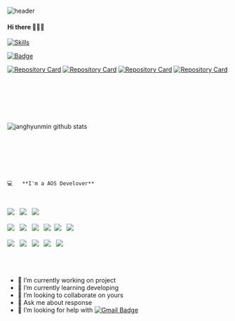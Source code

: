 ![header](https://capsule-render.vercel.app/api?type=waving&color=auto&height=200&section=header&text=%20&fontSize=90)
#### Hi there 👋👩‍💻




[![Skills](https://widget.realdeveloper.pro/api/top?stack=Java,Kotlin,MariaDB)](https://github.com/janghyunmin)




[![Badge](https://widget.realdeveloper.pro/api/badge?title=Skills&badges=Java,Kotlin,PHP,Python,C,JavaScript,Firebase,Apache,MariaDB,MySQL)](https://github.com/janghyunmin)

[![Repository Card](https://widget.realdeveloper.pro/api/card?user=janghyunmin&repo=stockInfomation)](https://github.com/janghyunmin/stockInfomation)
[![Repository Card](https://widget.realdeveloper.pro/api/card?user=janghyunmin&repo=StockApp)](https://github.com/janghyunmin/StockApp)
[![Repository Card](https://widget.realdeveloper.pro/api/card?user=janghyunmin&repo=MoneyPot)](https://github.com/janghyunmin/MoneyPot)
[![Repository Card](https://widget.realdeveloper.pro/api/card?user=janghyunmin&repo=PIECE_Local)](https://github.com/janghyunmin/PIECE_Local)

<br>
<br>
<br>
<br>
<br>


![janghyunmin github stats](https://github-readme-stats.vercel.app/api?username=janghyunmin&show_icons=true&theme=highcontrast)

<br>
<br>
<br>
<br>
<br>


<pre><code>💻   **I'm a AOS Develover**        </code></pre>

</br>
<p align="left">
<img src="https://img.shields.io/badge/Android-3DDC84?style=flat-square&logo=Android&logoColor=white"/></a> &nbsp
<img src="https://img.shields.io/badge/MariaDB-1F305F?style=flat-square&logo=MariaDB&logoColor=white"/></a> &nbsp 
<img src="https://img.shields.io/badge/MySQL-4479A1?style=flat-square&logo=MySQL&logoColor=white"/></a> &nbsp </br>

</br>
<img src="https://img.shields.io/badge/Java-007396?style=flat-square&logo=Java&logoColor=white"/></a> &nbsp
<img src="https://img.shields.io/badge/Kotlin-0095D5?style=flat-square&logo=Kotlin&logoColor=white"/></a> &nbsp
<img src="https://img.shields.io/badge/PHP-777BB4?style=flat-square&logo=php&logoColor=white"/></a> &nbsp 
<img src="https://img.shields.io/badge/Python-3766AB?style=flat-square&logo=Python&logoColor=white"/></a>&nbsp 
<img src="https://img.shields.io/badge/JavaScript-F7DF1E?style=flat-square&logo=JavaScript&logoColor=white"/></a> &nbsp
<img src="https://img.shields.io/badge/c++-00599C?style=flat-square&logo=c%2B%2B&logoColor=white"/></a> &nbsp </br>

</br>
<img src="https://img.shields.io/badge/Apache-339933?style=flat-square&logo=Apache&logoColor=white"/></a> &nbsp
<img src="https://img.shields.io/badge/Node.js-339933?style=flat-square&logo=Node.js&logoColor=white"/></a> &nbsp
<img src="https://img.shields.io/badge/Firebase-4479A1?style=flat-square&logo=Firebase&logoColor=#FFCA28"/></a> &nbsp 
<img src="https://img.shields.io/badge/HTML5-E34F26?style=flat-square&logo=HTML5&logoColor=white"/></a> &nbsp 
<img src="https://img.shields.io/badge/CSS3-1572B6?style=flat-square&logo=CSS3&logoColor=white"/></a> &nbsp  </br>

<br>
<br>
<br>

- 🔭 I’m currently working on project
- 🌱 I’m currently learning developing
- 👯 I’m looking to collaborate on yours
- 💬 Ask me about response
- 🤔 I’m looking for help with [![Gmail Badge](https://img.shields.io/badge/Gmail-d14836?style=flat-square&logo=Gmail&logoColor=white&link=mailto:wkd556@gmail.com)](mailto:wkd556@gmail.com)






<!--![Top Langs](https://github-readme-stats.vercel.app/api/top-langs/?username=janghyunmin&show_icons=true&theme=highcontrast&hide=python&layout=compact) -->

